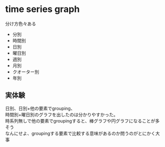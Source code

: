 # time series graph
分け方色々ある
- 分別
- 時間別
- 日別
- 曜日別
- 週別
- 月別
- クオーター別
- 年別

## 実体験
日別、日別+他の要素でgrouping、  
時間別+曜日別のグラフを出したのは分かりやすかった。  
時系列無しで他の要素でgroupingすると、棒グラフや円グラフになることが多そう  
なんにせよ、groupingする要素で比較する意味があるのか問うのがとにかく大事